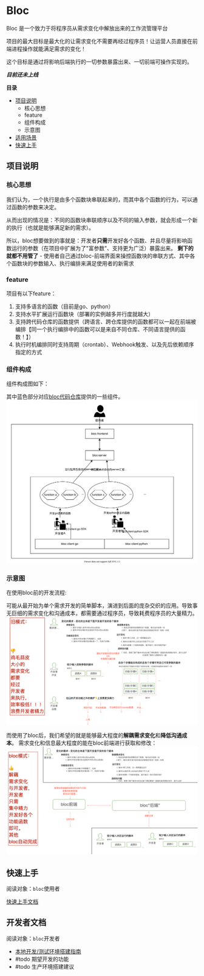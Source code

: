 # Bloc
Bloc 是一个致力于将程序员从需求变化中解放出来的工作流管理平台

项目的最大目标是最大化的让需求变化不需要再经过程序员！让运营人员直接在前端进程操作就能满足需求的变化！

这个目标是通过将影响后端执行的一切参数暴露出来、一切前端可操作实现的。

***目前还未上线***

**目录**
- [项目说明](#项目说明)
	- 核心思想
	- feature
	- 组件构成
	- 示意图
- [适用场景](#适用场景)
- [快速上手](#快速上手)
<!-- - [使用流程概述](#使用流程概述) -->

## 项目说明
### 核心思想
我们认为，一个执行是由多个函数块串联起来的，而其中各个函数的行为，可以通过函数的参数来决定。

从而出现的情况是：不同的函数块串联顺序以及不同的输入参数，就会形成一个新的执行（也就是能够满足新的需求）。

所以，bloc想要做到的事就是：开发者**只需**开发好各个函数、并且尽量将影响函数运行的参数（在项目中扩展为了"富参数"、支持更为广泛）暴露出来。
**剩下的就都不用管了** - 使用者自己通过bloc-前端界面来操控函数块的串联方式、其中各个函数块的参数输入、执行编排来满足使用者的新需求

### feature
项目有以下feature：
1. 支持多语言的函数（目前是go、python）
2. 支持水平扩展运行函数块（部署的实例越多并行度就越大）
3. 支持跨代码仓库的函数提供（跨语言、跨仓库提供的函数都可以一起在前端被编排【同一个执行编排中的函数可以是来自不同仓库、不同语言提供的函数！】）
4. 执行时机编排同时支持周期（crontab）、Webhook触发、以及先后依赖顺序指定的方式

### 组件构成
组件构成图如下：

其中蓝色部分对应[bloc代码仓库](https://github.com/fbloc)提供的一些组件。
![component](/static/bloc_component.svg)

### 示意图
在使用bloc前的开发流程:

可能从最开始为单个需求开发的简单脚本，演进到后面的庞杂交织的应用。导致事无巨细的需求变化和沟通成本，都需要通过程序员，导致耗费程序员的大量精力。
![before_bloc](/static/before_bloc.png)

而使用了bloc后，我们希望的就是能够最大程度的**解耦需求变化**和**降低沟通成本**。
需求变化和信息最大程度的能在bloc前端进行获取和修改：
![after_bloc](/static/after_bloc.png)

<!-- ## 一个例子
假设是一个学校

假设年纪主任要找全年级平均成绩最高的几个学生来开家长会，那么会有以下的工作流：
![flow example](/static/flow_example.png)

`学生直接输入节点` - 此节点过滤学生输入源（如下面只要六年级的学生）：
![flow example](/static/user_ipt.png)

`计算成绩` - 根据输入的学生，以及配置的计算方式和挑选规则选出特定的学生：
![flow example](/static/score_calcu.png)

`电话通知` - 对特定学生，电话通知输入的特定内容：
![phone call](/static/phone_call.png)

通过这个例子我们来看看基于bloc构建，带来了哪些优势：
1. 参数变化，举例：
	1. 如果第二天年纪主任改需求了，突然想找数学成绩最差的同学来开会 - 只需要将`计算成绩`节点中的学科选项选成数学再触发一次即可（开发者不需要参与）
2. 功能组合变化，举例：
	1. 如果第二班的老师看到了这个工作流，想看看看自己班的情况 - 只需要将此工作流fork一份到自己，然后将`学生直接输入节点`里面的班级过滤添加个二班再跑一次即可（开发者不需要参与）
2. 透明性问题，举例：
	1. 假如第二班的班主任突然发现年纪主任找自己的学生谈话了，那么如果其想要查看年级主任是依据什么来找家长的，其就可以直接在前端看出来，`计算成绩`节点里面配置了是根据「没有过滤学科」+「平均值」的计算方式过滤的，这样二班班主任直接就知道了年级主任是依据各科的平均分来找的（开发者不需要参与 & 也不需要找年级主任确定）
	2. 同理，第二班的班主任也直接能够通过这个的运行输出直接看出来找了哪些同学（从而看哪些是自己班的 - 甚至还可以fork这个工作流过来，再在最后的函数块后面加一个过滤节点来筛出来自己班的）
3. 扩展性：
	1. 假设现在突然教育部要求，每个孩子每晚要测体温进行上报，超过xx度的第二条不能上学，那么只需要添加一个体温输入的节点，并且为之设置好规则:
	![high_temp_flow](/static/high_temp_flow.png)
	直接在前端设置了>37.5度的学生需要上报
	![high_temp_func](/static/high_temp_func.png)
	直接在前端配置运行时间
	![temp_crontab](/static/temp_crontab.png)
	这里就是对应了"运行变化"，对于想要停掉或者修改或者了解运行时机的人，直接在前端就可以操作了
	
	2. 又假设学校突然变人性化，希望在天气变化比较大的时候提醒学生注意保暖
	可以构建如下的工作流
	![extrem weather flow](/static/extrem_weather_flow.png)
	特别说明：图中的第一层的三个节点是会并行运行的 -->

<!-- 4. 进阶版运行控制
//todo 说明基于arrangement的工作流上下游编排 -->

<!-- ## 一些feature说明
// todo -->

<!-- 
## 使用流程概述
1. 用户基于对应编程语言(目前只有go)的SDK开发函数，形成一个`函数块`。SDK会要求函数实现以下的几个方法：
	1. 函数本身描述：说明函数本身的作用
	2. 输入描述：尽可能的将变化和控制**都**通过"参数"暴露出来作为控制函数运行的`富输入参数`
	3. 输出描述：将每个输出都进行说明
	4. Run方法：用于实际执行时被调用
2. 使用者直接在前端通过DAG拖拽`函数块`的方式构建`工作流`。特别注意的一点就是，这里不止是拖拽函数块就完了，而是还支持用户配置`函数块`的入参，而且入参不仅支持手动输入特定值、还支持将上游`函数块`的某个特定输出直接作为此函数的某参数的输入值！（这就是）
3. 构建好的`工作流`支持三种运行模式：
	1. 直接为此工作流配置`crontab表达式`以周期运行
	2. 直接为此工作流配置`触发key`，可通过调用http api并提供此key来触发此flow的运行
	3. 以`工作流`作为块，以DAG的方式构建`运行编排`。从而实现处理类似此工作流需要某工作流先完成的需求 -->
## 快速上手
阅读对象：`bloc`使用者

[快速上手文档](/docs/guide/zh-CN/quickstart/quck-start.md)

## 开发者文档
阅读对象：`bloc`开发者

- [本地开发/测试环境搭建指南](/docs/devel/zh-CN/local-dev-enviroment.md)
- #todo 期望开发的功能
- #todo 生产环境搭建建议